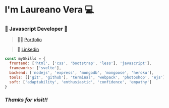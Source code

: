 # I'm **Laureano Vera** 💻
### 📘 Javascript Developer 👾

> 👨‍💻 [Portfolio](https://portfolio-lv.netlify.app "Look my work")  

> 👔 [Linkedin](https://www.linkedin.com/inlaureano-vera-320086204/ "Project?")  

<!-- > 📷 [Instagram](https://www.instagram.com/lauri_web_/hl=es-la "Let's talk")   -->

``` javascript
const mySkills = {
  frontend: ['html', ['css', 'bootstrap', 'less'], 'javascript'],
  frameworks: ['svelte'],
  backend: ['nodejs', 'express', 'mongodb', 'mongoose', 'heroku'],
  tools: [['git', 'github'], 'terminal', 'webpack', 'photoshop', 'ejs'],
  soft: ['adaptability', 'enthusiastic', 'confidence', 'empathy']
}
```


### *Thanks for visit‼*
